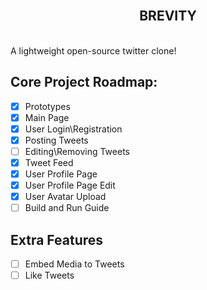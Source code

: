 <br/>
<h2 align="center">BREVITY</h2>
<br/> 
A lightweight open-source twitter clone!

## Core Project Roadmap:

* [x] Prototypes
* [x] Main Page
* [x] User Login\Registration
* [x] Posting Tweets
* [ ] Editing\Removing Tweets
* [x] Tweet Feed
* [x] User Profile Page
* [x] User Profile Page Edit
* [x] User Avatar Upload
* [ ] Build and Run Guide

## Extra Features

* [ ] Embed Media to Tweets
* [ ] Like Tweets
